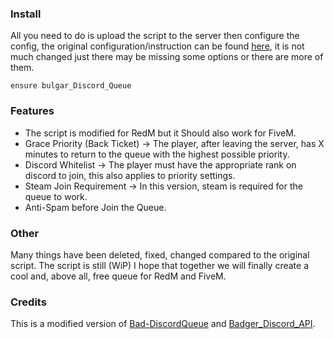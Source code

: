 ### Install

All you need to do is upload the script to the server then configure the config, the original configuration/instruction can be found [here](https://docs.badger.store/fivem-discord-scripts/bad-discordqueue), it is not much changed just there may be missing some options or there are more of them.

```
ensure bulgar_Discord_Queue
```
### Features

- The script is modified for RedM but it Should also work for FiveM.
- Grace Priority (Back Ticket) -> The player, after leaving the server, has X minutes to return to the queue with the highest possible priority.
- Discord Whitelist -> The player must have the appropriate rank on discord to join, this also applies to priority settings.
- Steam Join Requirement -> In this version, steam is required for the queue to work.
- Anti-Spam before Join the Queue.

### Other

Many things have been deleted, fixed, changed compared to the original script. The script is still (WiP) I hope that together we will finally create a cool and, above all, free queue for RedM and FiveM.

### Credits

This is a modified version of [Bad-DiscordQueue](https://github.com/JaredScar/Bad-DiscordQueue) and [Badger_Discord_API](https://github.com/JaredScar/Badger_Discord_API).
